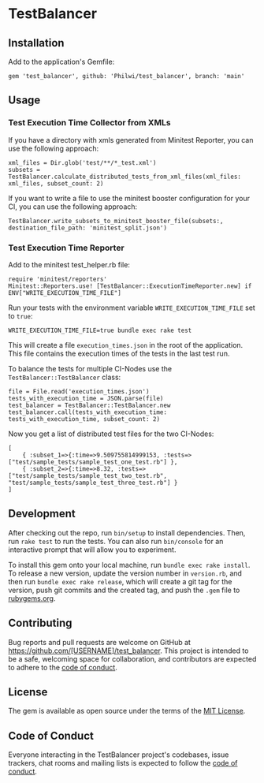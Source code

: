 # TestBalancer

## Installation

Add to the application's Gemfile:

    gem 'test_balancer', github: 'Philwi/test_balancer', branch: 'main'

## Usage

### Test Execution Time Collector from XMLs

If you have a directory with xmls generated from Minitest Reporter, you can use the following approach:

    xml_files = Dir.glob('test/**/*_test.xml')
    subsets = TestBalancer.calculate_distributed_tests_from_xml_files(xml_files: xml_files, subset_count: 2)

If you want to write a file to use the minitest booster configuration for your CI, you can use the following approach:

    TestBalancer.write_subsets_to_minitest_booster_file(subsets:, destination_file_path: 'minitest_split.json')

### Test Execution Time Reporter

Add to the minitest test_helper.rb file:

    require 'minitest/reporters'
    Minitest::Reporters.use! [TestBalancer::ExecutionTimeReporter.new] if ENV["WRITE_EXECUTION_TIME_FILE"]

Run your tests with the environment variable `WRITE_EXECUTION_TIME_FILE` set to `true`:

    WRITE_EXECUTION_TIME_FILE=true bundle exec rake test

This will create a file `execution_times.json` in the root of the application. This file contains the execution times of the tests in the last test run.

To balance the tests for multiple CI-Nodes use the `TestBalancer::TestBalancer` class:

    file = File.read('execution_times.json')
    tests_with_execution_time = JSON.parse(file)
    test_balancer = TestBalancer::TestBalancer.new
    test_balancer.call(tests_with_execution_time: tests_with_execution_time, subset_count: 2)

Now you get a list of distributed test files for the two CI-Nodes:

    [
        { :subset_1=>{:time=>9.509755814999153, :tests=>["test/sample_tests/sample_test_one_test.rb"] },
        { :subset_2=>{:time=>8.32, :tests=>["test/sample_tests/sample_test_two_test.rb", "test/sample_tests/sample_test_three_test.rb"] }
    ]

## Development

After checking out the repo, run `bin/setup` to install dependencies. Then, run `rake test` to run the tests. You can also run `bin/console` for an interactive prompt that will allow you to experiment.

To install this gem onto your local machine, run `bundle exec rake install`. To release a new version, update the version number in `version.rb`, and then run `bundle exec rake release`, which will create a git tag for the version, push git commits and the created tag, and push the `.gem` file to [rubygems.org](https://rubygems.org).

## Contributing

Bug reports and pull requests are welcome on GitHub at https://github.com/[USERNAME]/test_balancer. This project is intended to be a safe, welcoming space for collaboration, and contributors are expected to adhere to the [code of conduct](https://github.com/Philwi/test_balancer/blob/main/CODE_OF_CONDUCT.md).

## License

The gem is available as open source under the terms of the [MIT License](https://opensource.org/licenses/MIT).

## Code of Conduct

Everyone interacting in the TestBalancer project's codebases, issue trackers, chat rooms and mailing lists is expected to follow the [code of conduct](https://github.com/Philwi/test_balancer/blob/main/CODE_OF_CONDUCT.md).
